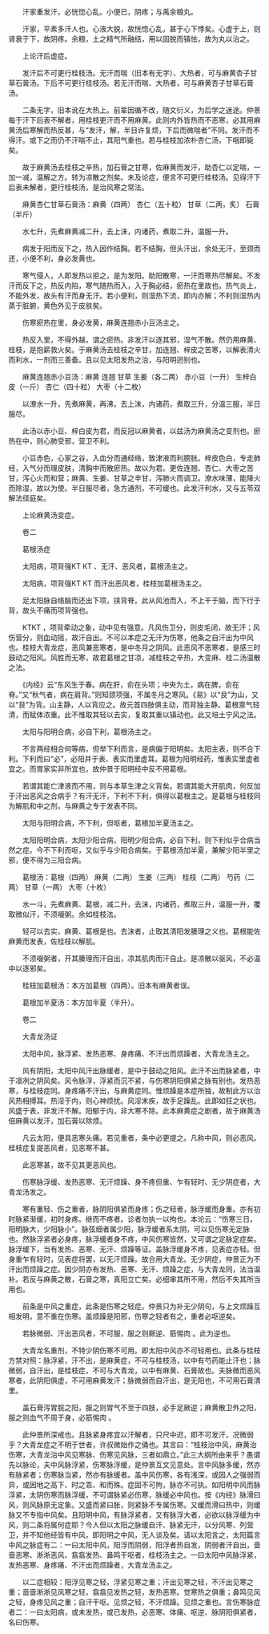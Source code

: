<!-- { "loadSidebar": true } -->
　　汗家重发汗，必恍惚心乱。小便已，阴疼；与禹余粮丸。

　　汗家，平素多汗人也。心液大脱，故恍惚心乱，甚于心下悸矣。心虚于上，则肾衰于下，故阴疼。余粮，土之精气所融结，用以固脱而镇怯，故为丸以治之。

　　上论汗后虚症。

　　发汗后不可更行桂枝汤。无汗而喘（旧本有无字）、大热者，可与麻黄杏子甘草石膏汤。下后不可更行桂枝汤。若无汗而喘、大热者，可与麻黄杏子甘草石膏汤。

　　二条无字，旧本讹在大热上。前辈因循不改，随文衍义，为后学之迷途。仲景每于汗下后表不解者，用桂枝更汗而不用麻黄。此则内外皆热而不恶寒，必其用麻黄汤后寒解而热反甚，与“发汗，解，半日许复烦，下后而微喘者”不同。发汗而不得汗。或下之而仍不汗喘不止，其阳气重也。若与桂枝加浓朴杏仁汤，下咽即毙矣。

　　故于麻黄汤去桂枝之辛热，加石膏之甘寒，佐麻黄而发汗，助杏仁以定喘，一加一减，温解之方。转为凉散之剂矣。未及论症，便言不可更行桂枝汤。见得汗下后表未解者，更行桂枝汤，是治风寒之常法。

　　麻黄杏仁甘草石膏汤：麻黄（四两） 杏仁（五十粒） 甘草（二两，炙） 石膏（半斤）

　　水七升，先煮麻黄减二升，去上沫，内诸药，煮取二升，温服一升。

　　病发于阳而反下之，热入因作结胸。若不结胸，但头汗出，余处无汗，至颈而还，小便不利，身必发黄也。

　　寒气侵人，人即发热以拒之，是为发阳。助阳散寒，一汗而寒热尽解矣。不发汗而反下之，热反内陷，寒气随热而入，入于胸必结，瘀热在里故也。热气炎上，不能外发，故头有汗而身无汗。若小便利，则湿热下流，即内亦解；不利则湿热内蒸于脏腑，黄色外见于皮肤矣。

　　伤寒瘀热在里，身必发黄，麻黄连翘赤小豆汤主之。

　　热反入里，不得外越，谓之瘀热。非发汗以逐其邪，湿气不散。然仍用麻黄、桂枝，是抱薪救火矣。于麻黄汤去桂枝之辛甘，加连翘、梓皮之苦寒，以解表清火而利水，一剂而三善备。且以见太阳发热之治，与阳明迥别也。

　　麻黄连翘赤小豆汤：麻黄 连翘 甘草 生姜（各二两） 赤小豆（一升） 生梓白皮（一斤） 杏仁（四十粒） 大枣（十二枚）

　　以潦水一升，先煮麻黄，再沸，去上沫，内诸药，煮取三升，分温三服，半日服尽。

　　此汤以赤小豆、梓白皮为君，而反冠以麻黄者，以兹汤为麻黄汤之变剂也。瘀热在中，则心肺受邪，营卫不利。

　　小豆赤色，心家之谷，入血分而通经络，致津液而利膀胱。梓皮色白，专走肺经，入气分而理皮肤，清胸中而散瘀热。故以为君。更佐连翘、杏仁、大枣之苦甘，泻心火而和营；麻黄、生姜、甘草之辛甘，泻肺火而调卫。潦水味薄，能降火而除湿，故以为使。半日服尽者，急方通剂，不可缓也。此发汗利水，又与五苓双解法径庭矣。

　　上论麻黄汤变症。

　　卷二

　　葛根汤症

　　太阳病，项背强KT KT 、无汗、恶风者，葛根汤主之。

　　太阳病，项背强KT KT 而汗出恶风者，桂枝加葛根汤主之。

　　足太阳脉自络脑而还出下项，挟背脊。此从风池而入，不上干于脑，而下行于背，故头不痛而项背强也。

　　KTKT ，项背牵动之象，动中见有强意。凡风伤卫分，则皮毛闭，故无汗；风伤营分，则血动摇，故汗自出。不可以本症之无汗为伤寒，他条之自汗出为中风也。桂枝大青龙症，恶风兼恶寒者，是中冬月之阴风。此恶风不恶寒者，是感三时鼓动之阳风。风胜而无寒，故君葛根之甘凉，减桂枝之辛热，大变麻、桂二汤温散之法。

　　《内经》云“东风生于春。病在肝，俞在头项；中央为土，病在脾，俞在脊。”又“秋气者，病在肩背。”则知颈项强，不属冬月之寒风。《易》以“艮”为山，又以“艮”为背。山主静，人以背应之。故元首四肢俱主动，而背独主静。葛根禀气轻清，而赋体浓重。此不惟取其轻以去实，复取其重以镇动也。此又培土宁风之法。

　　太阳与阳明合病，必自下利，葛根汤主之。

　　不言两经相合何等病，但举下利而言，是病偏于阳明矣。太阳主表，则不合下利。下利而曰“必”，必阳并于表、表实而里虚耳。葛根为阳明经药，惟表实里虚者宜之。而胃家实非所宜也，故仲景于阳明经中反不用葛根。

　　若谓其能亡津液而不用，则与本草生津之义背矣。若谓其能大开肌肉，何反加于汗出恶风之合病乎？有汗无汗，下利不下利，俱得以葛根主之。是葛根与桂枝同为解肌和中之剂，与麻黄之专于发表不同。

　　太阳与阳明合病，不下利，但呕者，葛根加半夏汤主之。

　　太阳阳明合病，太阳少阳合病，阳明少阳合病，必自下利，则下利似乎合病当然之症。今不下利而呕，又似乎与少阳合病矣。于葛根汤加半夏，兼解少阳半里之邪，便不得为三阳合病。

　　葛根汤：葛根（四两） 麻黄（二两） 生姜（三两） 桂枝（二两） 芍药（二两） 甘草（一两） 大枣（十枚）

　　水一斗，先煮麻黄、葛根，减二升，去沫，内诸药，煮取三升，温服一升，覆取微似汗，不须啜粥。余如桂枝法。

　　轻可以去实，麻黄、葛根是也。去沫者，止取其清阳发腠理之义也。葛根能佐麻黄而发表，佐桂枝以解肌。

　　不须啜粥者，开其腠理而汗自出，凉其肌肉而汗自止。是凉散以驱风，不必温中以逐邪矣。

　　桂枝加葛根汤：本方加葛根（四两）。旧本有麻黄者误。

　　葛根加半夏汤：本方加半夏（半升）。

　　卷二

　　大青龙汤证

　　太阳中风，脉浮紧、发热恶寒、身疼痛、不汗出而烦躁者，大青龙汤主之。

　　风有阴阳，太阳中风汗出脉缓者，是中于鼓动之阳风。此汗不出而脉紧者，中于凛冽之阴风矣。风令脉浮，浮紧而沉不紧，与伤寒阴阳俱紧之脉有别也。发热恶寒，与桂枝症同。身疼痛不汗出，与麻黄症同。惟烦躁是本症所独，故制此方以治风热相搏耳。热淫于内，则心神烦扰。风淫末疾，故手足躁乱。此即如狂之状也。风盛于表，非发汗不解。阳郁于内，非大寒不除。此本麻黄症之剧者，故于麻黄汤倍麻黄以发汗，加石膏以除烦。

　　凡云太阳，便具恶寒头痛。若见重者，条中必更提之。凡称中风，则必恶风。桂枝症复提恶风者，见恶寒不甚。

　　此恶寒甚，故不见其更恶风也。

　　伤寒脉浮缓、发热恶寒、无汗烦躁、身不疼但重、乍有轻时、无少阴症者，大青龙汤发之。

　　寒有重轻、伤之重者，脉阴阳俱紧而身疼；伤之轻者，脉浮缓而身重。亦有初时脉紧渐缓，初时身疼。继而不疼者。诊者勿执一以拘也。本论云：“伤寒三日，阳明脉大，少阳脉小”。脉弦细者属少阳，脉浮缓者系太阴，可以见伤寒无定脉也。然脉浮紧者必身疼，脉浮缓者身不疼，中风伤寒皆然，又可谓之定脉定症矣。脉浮缓下，当有发热、恶寒、无汗、烦躁等证。盖脉浮缓身不疼，见表症亦轻。但身重乍有轻时，见表症将罢，以无汗烦躁。故合用大青龙。无少阴症，仲景正为不汗出而烦躁之症。因少阴亦有发热、恶寒、无汗、烦躁之症，与大青龙同，法当温补。若反与麻黄之散，石膏之寒，真阳立亡矣。必细审其所不用，然后不失其所当用也。

　　前条是中风之重症，此条是伤寒之轻症。仲景只为补无少阴句，与上文烦躁互相发明，意不重在伤寒。盖烦躁是阳邪，伤寒之轻者有之，重者必呕逆矣。

　　若脉微弱、汗出恶风者，不可服，服之则厥逆、筋惕肉 。此为逆也。

　　大青龙名重剂，不特少阴伤寒不可用。即太阳中风亦不可轻用也。此条与桂枝方禁对照：脉浮紧，汗不出，是麻黄症，不可与桂枝汤，以中有芍药能止汗也；脉微弱，自汗出，是桂枝症，不可与大青龙，以中有麻黄、石膏故也。夫脉微而恶风寒者，此阴阳俱虚，不可用麻黄发汗；脉微弱而自汗出，是无阳也，不可用石膏清里。

　　盖石膏泻胃脘之阳，服之则胃气不至于四肢，必手足厥逆；麻黄散卫外之阳，服之则血气不周于身，必筋惕肉 。

　　此仲景所深戒也。且脉紧身疼宜以汗解者，只尺中迟，即不可发汗，况微弱乎？大青龙症之不明于世者，许叔微始作之俑也。其言曰：“桂枝治中风，麻黄治伤寒，大青龙治中风见寒脉、伤寒见风脉，三者如鼎立。”此三大纲所由来乎？愚谓先以脉论，夫中风脉浮紧，伤寒脉浮缓，是仲景互文见意处。言中风脉多缓，然亦有脉紧者；伤寒脉当紧，然亦有脉缓者。盖中风伤寒，各有浅深，或因人之强弱而异，或因地之高下、时之乖、和而殊。症固不可拘，脉亦不可执。如阳明中风而脉浮紧，太阴伤寒而脉浮缓，不可谓脉紧必伤寒，脉缓必中风也。按《内经》脉滑曰风，则风脉原无定象。又盛而紧曰胀，则紧脉不专属伤寒。又缓而滑曰热中，则缓脉又不专指中风矣。且阳明中风，有脉浮紧者，又有脉浮大者，必欲以脉浮缓为中风，则二条将属何症耶？今人但以太阳之脉缓自汗、脉紧无汗，以分风寒、列营卫，并不知他经皆有中风，即阳明之中风，无人谈及矣。请以太阳言之，太阳篇言中风之脉症有二：一曰太阳中风，阳浮而阴弱，阳浮者热自发，阴弱者汗自出，啬啬恶寒、淅淅恶风、翕翕发热、鼻鸣干呕者，桂枝汤主之。一曰太阳中风脉浮紧，发热恶寒、身疼痛、不汗出而烦躁者，大青龙汤主之。

　　以二症相较：阳浮见寒之轻，浮紧见寒之重；汗出见寒之轻，不汗出见寒之重；啬啬淅淅见风寒之轻，翕翕见发热之轻，发热恶寒。觉寒热之俱重；鼻鸣见风之轻，身疼见风之重；自汗干呕。见烦之轻，不汗烦躁。见烦之重也。言伤寒脉症者二：一曰太阳病，或未发热，或已发热，必恶寒、体痛、呕逆、脉阴阳俱紧者，名曰伤寒。


